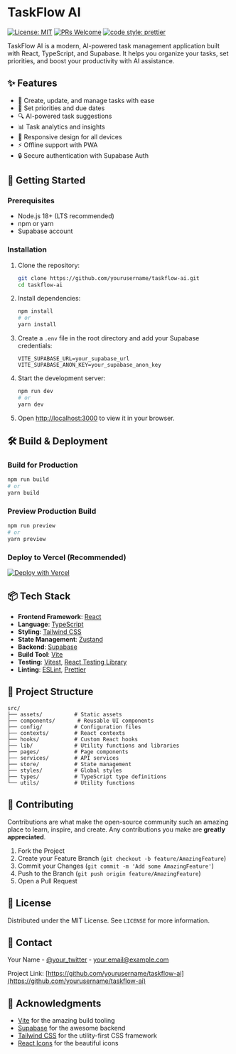 # TaskFlow AI

[![License: MIT](https://img.shields.io/badge/License-MIT-yellow.svg)](https://opensource.org/licenses/MIT)
[![PRs Welcome](https://img.shields.io/badge/PRs-welcome-brightgreen.svg)](http://makeapullrequest.com)
[![code style: prettier](https://img.shields.io/badge/code_style-prettier-ff69b4.svg)](https://github.com/prettier/prettier)

TaskFlow AI is a modern, AI-powered task management application built with React, TypeScript, and Supabase. It helps you organize your tasks, set priorities, and boost your productivity with AI assistance.

## ✨ Features

- 📝 Create, update, and manage tasks with ease
- 🎯 Set priorities and due dates
- 🔍 AI-powered task suggestions
- 📊 Task analytics and insights
- 📱 Responsive design for all devices
- ⚡ Offline support with PWA
- 🔒 Secure authentication with Supabase Auth

## 🚀 Getting Started

### Prerequisites

- Node.js 18+ (LTS recommended)
- npm or yarn
- Supabase account

### Installation

1. Clone the repository:
   ```bash
   git clone https://github.com/yourusername/taskflow-ai.git
   cd taskflow-ai
   ```

2. Install dependencies:
   ```bash
   npm install
   # or
   yarn install
   ```

3. Create a `.env` file in the root directory and add your Supabase credentials:
   ```env
   VITE_SUPABASE_URL=your_supabase_url
   VITE_SUPABASE_ANON_KEY=your_supabase_anon_key
   ```

4. Start the development server:
   ```bash
   npm run dev
   # or
   yarn dev
   ```

5. Open [http://localhost:3000](http://localhost:3000) to view it in your browser.

## 🛠️ Build & Deployment

### Build for Production

```bash
npm run build
# or
yarn build
```

### Preview Production Build

```bash
npm run preview
# or
yarn preview
```

### Deploy to Vercel (Recommended)

[![Deploy with Vercel](https://vercel.com/button)](https://vercel.com/new/clone?repository-url=https%3A%2F%2Fgithub.com%2Fyourusername%2Ftaskflow-ai&env=VITE_SUPABASE_URL,VITE_SUPABASE_ANON_KEY&envDescription=Supabase%20credentials%20are%20required%20to%20connect%20to%20your%20database.&envLink=https%3A%2F%2Fsupabase.com%2Fdocs%2Fguides%2Fgetting-started%2Fquickstarts%2Freactjs)

## 📦 Tech Stack

- **Frontend Framework**: [React](https://reactjs.org/)
- **Language**: [TypeScript](https://www.typescriptlang.org/)
- **Styling**: [Tailwind CSS](https://tailwindcss.com/)
- **State Management**: [Zustand](https://github.com/pmndrs/zustand)
- **Backend**: [Supabase](https://supabase.com/)
- **Build Tool**: [Vite](https://vitejs.dev/)
- **Testing**: [Vitest](https://vitest.dev/), [React Testing Library](https://testing-library.com/)
- **Linting**: [ESLint](https://eslint.org/), [Prettier](https://prettier.io/)

## 📂 Project Structure

```
src/
├── assets/          # Static assets
├── components/       # Reusable UI components
├── config/          # Configuration files
├── contexts/        # React contexts
├── hooks/           # Custom React hooks
├── lib/             # Utility functions and libraries
├── pages/           # Page components
├── services/        # API services
├── store/           # State management
├── styles/          # Global styles
├── types/           # TypeScript type definitions
└── utils/           # Utility functions
```

## 🤝 Contributing

Contributions are what make the open-source community such an amazing place to learn, inspire, and create. Any contributions you make are **greatly appreciated**.

1. Fork the Project
2. Create your Feature Branch (`git checkout -b feature/AmazingFeature`)
3. Commit your Changes (`git commit -m 'Add some AmazingFeature'`)
4. Push to the Branch (`git push origin feature/AmazingFeature`)
5. Open a Pull Request

## 📄 License

Distributed under the MIT License. See `LICENSE` for more information.

## 📧 Contact

Your Name - [@your_twitter](https://twitter.com/your_twitter) - your.email@example.com

Project Link: [https://github.com/yourusername/taskflow-ai](https://github.com/yourusername/taskflow-ai)

## 🙏 Acknowledgments

- [Vite](https://vitejs.dev/) for the amazing build tooling
- [Supabase](https://supabase.com/) for the awesome backend
- [Tailwind CSS](https://tailwindcss.com/) for the utility-first CSS framework
- [React Icons](https://react-icons.github.io/react-icons/) for the beautiful icons
